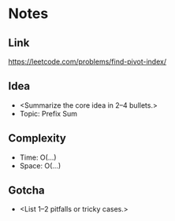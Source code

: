 # Notes

## Link
https://leetcode.com/problems/find-pivot-index/

## Idea
- <Summarize the core idea in 2–4 bullets.>
- Topic: Prefix Sum

## Complexity
- Time: O(...)
- Space: O(...)

## Gotcha
- <List 1–2 pitfalls or tricky cases.>
